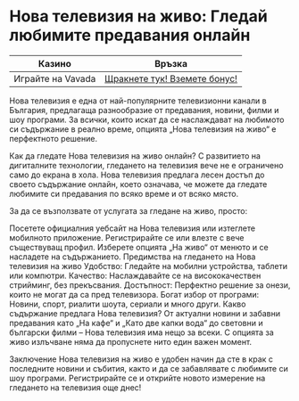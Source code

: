 # Нова телевизия на живо: Гледай любимите предавания онлайн
| Казино                   | Връзка                                                                                         |
|--------------------------|------------------------------------------------------------------------------------------------|
| Играйте на Vavada        | [Щракнете тук! Вземете бонус!](https://partnervavadarv.com/?promo=664c53c2-c126-47df-a9b6-e93726155fae&target=register) |

Нова телевизия е една от най-популярните телевизионни канали в България, предлагаща разнообразие от предавания, новини, филми и шоу програми. За всички, които искат да се наслаждават на любимото си съдържание в реално време, опцията „Нова телевизия на живо“ е перфектното решение.

Как да гледате Нова телевизия на живо онлайн?
С развитието на дигиталните технологии, гледането на телевизия вече не е ограничено само до екрана в хола. Нова телевизия предлага лесен достъп до своето съдържание онлайн, което означава, че можете да гледате любимите си предавания по всяко време и от всяко място.

За да се възползвате от услугата за гледане на живо, просто:

Посетете официалния уебсайт на Нова телевизия или изтеглете мобилното приложение.
Регистрирайте се или влезте с вече съществуващ профил.
Изберете опцията „На живо“ от менюто и се насладете на съдържанието.
Предимства на гледането на Нова телевизия на живо
Удобство: Гледайте на мобилни устройства, таблети или компютри.
Качество: Наслаждавайте се на висококачествен стрийминг, без прекъсвания.
Достъпност: Перфектно решение за онези, които не могат да са пред телевизора.
Богат избор от програми: Новини, спорт, риалити шоута, сериали и много други.
Какво съдържание предлага Нова телевизия?
От актуални новини и забавни предавания като „На кафе“ и „Като две капки вода“ до световни и български филми – Нова телевизия има нещо за всеки. С опцията за живо излъчване няма да пропуснете нито един важен момент.

Заключение
Нова телевизия на живо е удобен начин да сте в крак с последните новини и събития, както и да се забавлявате с любимите си шоу програми. Регистрирайте се и открийте новото измерение на гледането на телевизия още днес!
